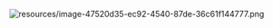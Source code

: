 ![resources/image-47520d35-ec92-4540-87de-36c61f144777.png](resources/image-47520d35-ec92-4540-87de-36c61f144777.png)
